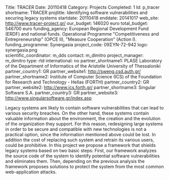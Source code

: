 Title: TRACER
Date:  20110418
Category: Projects
Completed: 1
Id: p_tracer
shortname: TRACER
projtitle: Identifying software vulnerabilities and securing legacy systems
startdate: 20110418
enddate: 20141017
web_site: http://www.tracer-project.gr/
our_budget: 146020 euro
total_budget: 546700 euro
funding_agency: European Regional Development Fund (ERDF) and national funds.  Operational Programme "Competitiveness and Entrepreneurship" (OPCE II), "Measure Cooperation" (Action I).
funding_programme: Synergasia
project_code: 09ΣΥΝ-72-942
logo: synergasia.png  
scientific_coordinator: m_dds
contact: m_dimitro
project_manager: m_dimitro
type: rtd
international: no
partner_shortname1: PLASE Laboratory of the Department of Informatics of the Aristotle University of Thessaloniki
partner_country1: GR
partner_website1: http://sweng.csd.auth.gr/
partner_shortname2: Institute of Computer Science (ICS) of the Foundation for Research and Technology - Hellas (FORTH)
partner_country2: GR
partner_website2: http://www.ics.forth.gr/
partner_shortname3: Singular Software S.A.
partner_country3: GR
partner_website3: http://www.singularsoftware.gr/index.asp

Legacy systems are likely to contain software vulnerabilities that can lead
to various security breaches. On the other hand, these systems contain valuable
information about the environment, the creation and the evolution of the
organization they support. For this reason, redesigning large systems in order
to be secure and compatible with new technologies is not a practical option,
since the information mentioned above could be lost. In addition the cost of replacing
such system and retrain its various users, could be prohibitive. In this project we
propose a framework that shields legacy systems based on two basic steps:
First, our framework analyzes the source code of the system to identify potential
software vulnerabilities and eliminates them. Then, depending on the previous
analysis the framework proposes solutions to protect
the system from the most common web-application attacks.

